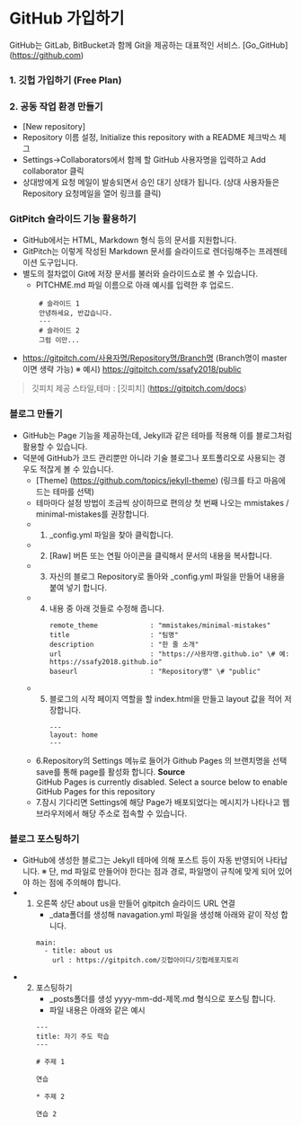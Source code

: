 # GitHub 가입하기
GitHub는 GitLab, BitBucket과 함께 Git을 제공하는 대표적인 서비스.
[Go_GitHub] (https://github.com)
### 1. 깃헙 가입하기 (Free Plan)
### 2. 공동 작업 환경 만들기
 - [New repository]
 - Repository 이름 설정, Initialize this repository with a README 체크박스 체그
 - Settings->Collaborators에서 함께 할 GitHub 사용자명을 입력하고 Add collaborator 클릭
 - 상대방에게 요청 메일이 발송되면서 승인 대기 상태가 됩니다.
   (상대 사용자들은 Repository 요청메일을 열어 링크를 클릭)
### GitPitch 슬라이드 기능 활용하기
  - GitHub에서는 HTML, Markdown 형식 등의 문서를 지원합니다.
  - GitPitch는 이렇게 작성된 Markdown 문서를 슬라이드로 렌더링해주는 프레젠테이션 도구입니다.
  - 별도의 절차없이 Git에 저장 문서를 불러와 슬라이드쇼로 볼 수 있습니다.
       - PITCHME.md 파일 이름으로 아래 예시를 입력한 후 업로드.
       ``` ---
           # 슬라이드 1
           안녕하세요, 반갑습니다.
           ---
           # 슬라이드 2
           그럼 이만...
       ```
  - https://gitpitch.com/사용자명/Repository명/Branch명 (Branch명이 master이면 생략 가능)
   ※ 예시) https://gitpitch.com/ssafy2018/public
   > 깃피치 제공 스타일,테마 : [깃피치] (https://gitpitch.com/docs)
### 블로그 만들기
  - GitHub는 Page 기능을 제공하는데, Jekyll과 같은 테마를 적용해 이를 블로그처럼 활용할 수 있습니다.
  - 덕분에 GitHub가 코드 관리뿐만 아니라 기술 블로그나 포트폴리오로 사용되는 경우도 적잖게 볼 수 있습니다.
       - [Theme] (https://github.com/topics/jekyll-theme)   (링크를 타고 마음에 드는 테마를 선택)
       - 테마마다 설정 방법이 조금씩 상이하므로 편의상 첫 번째 나오는 mmistakes / minimal-mistakes를 권장합니다.
       - 1. _config.yml 파일을 찾아 클릭합니다.
       - 2. [Raw] 버튼 또는 연필 아이콘을 클릭해서 문서의 내용을 복사합니다.
       - 3. 자신의 블로그 Repository로 돌아와 _config.yml 파일을 만들어 내용을 붙여 넣기 합니다.
       - 4. 내용 중 아래 것들로 수정해 줍니다.
            ```
            remote_theme             : "mmistakes/minimal-mistakes"
            title                    : "팀명"
            description              : "한 줄 소개"
            url                      : "https://사용자명.github.io" \# 예: https://ssafy2018.github.io"
            baseurl                  : "Repository명" \# "public"
            ```
       - 5. 블로그의 시작 페이지 역할을 할 index.html을 만들고 layout 값을 적어 저장합니다.
            ```
            ---
            layout: home
            ---
            ```
       - 6.Repository의 Settings 메뉴로 들어가 Github Pages 의 브랜치명을 선택 save를 통해 page를 활성화 합니다.
            **Source**</br> 
            GitHub Pages is currently disabled. Select a source below to enable GitHub Pages for this repository
       - 7.잠시 기다리면 Settings에 해당 Page가 배포되었다는 메시지가 나타나고 웹 브라우저에서 해당 주소로 접속할 수 있습니다.
### 블로그 포스팅하기
  - GitHub에 생성한 블로그는 Jekyll 테마에 의해 포스트 등이 자동 반영되어 나타납니다.
    ※ 단, md 파일로 만들어야 한다는 점과 경로, 파일명이 규칙에 맞게 되어 있어야 하는 점에 주의해야 합니다.
  - 1. 오른쪽 상단 about us을 만들어 gitpitch 슬라이드 URL 연결
        - _data폴더를 생성해 navagation.yml 파일을 생성해 아래와 같이 작성 합니다.
        ```
        main:
          - title: about us
            url : https://gitpitch.com/깃헙아이디/깃헙레포지토리
        ```
  - 2. 포스팅하기
        - _posts폴더를 생성 yyyy-mm-dd-제목.md 형식으로 포스팅 합니다.
        - 파일 내용은 아래와 같은 예시
        ```
        ---
        title: 자기 주도 학습
        ---

        # 주제 1

        연습

        * 주제 2

        연습 2
        ```
        
